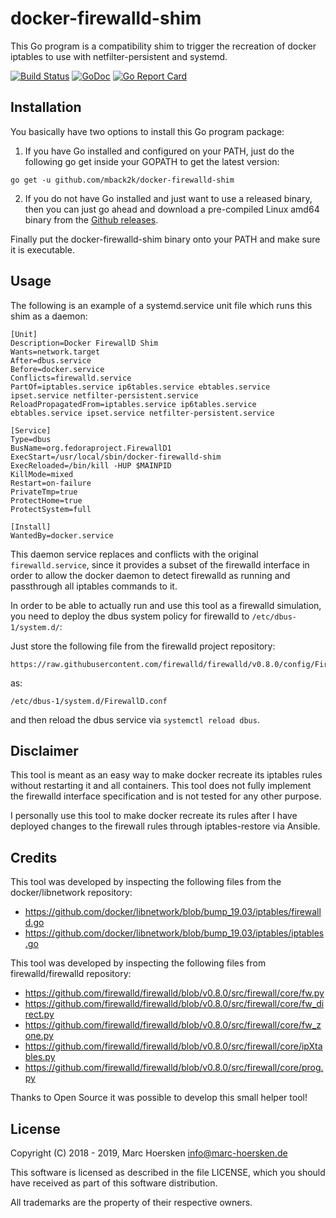 docker-firewalld-shim
=====================
This Go program is a compatibility shim to trigger the recreation
of docker iptables to use with netfilter-persistent and systemd.

[![Build Status](https://travis-ci.org/mback2k/docker-firewalld-shim.svg?branch=master)](https://travis-ci.org/mback2k/docker-firewalld-shim)
[![GoDoc](https://godoc.org/github.com/mback2k/docker-firewalld-shim?status.svg)](https://godoc.org/github.com/mback2k/docker-firewalld-shim)
[![Go Report Card](https://goreportcard.com/badge/github.com/mback2k/docker-firewalld-shim)](https://goreportcard.com/report/github.com/mback2k/docker-firewalld-shim)

Installation
------------
You basically have two options to install this Go program package:

1. If you have Go installed and configured on your PATH, just do the following go get inside your GOPATH to get the latest version:

```
go get -u github.com/mback2k/docker-firewalld-shim
```

2. If you do not have Go installed and just want to use a released binary,
then you can just go ahead and download a pre-compiled Linux amd64 binary from the [Github releases](https://github.com/mback2k/docker-firewalld-shim/releases).

Finally put the docker-firewalld-shim binary onto your PATH and make sure it is executable.

Usage
-----
The following is an example of a systemd.service unit file which runs this shim as a daemon:

```
[Unit]
Description=Docker FirewallD Shim
Wants=network.target
After=dbus.service
Before=docker.service
Conflicts=firewalld.service
PartOf=iptables.service ip6tables.service ebtables.service ipset.service netfilter-persistent.service
ReloadPropagatedFrom=iptables.service ip6tables.service ebtables.service ipset.service netfilter-persistent.service

[Service]
Type=dbus
BusName=org.fedoraproject.FirewallD1
ExecStart=/usr/local/sbin/docker-firewalld-shim
ExecReloaded=/bin/kill -HUP $MAINPID
KillMode=mixed
Restart=on-failure
PrivateTmp=true
ProtectHome=true
ProtectSystem=full

[Install]
WantedBy=docker.service
```

This daemon service replaces and conflicts with the original `firewalld.service`,
since it provides a subset of the firewalld interface in order to allow the docker
daemon to detect firewalld as running and passthrough all iptables commands to it.

In order to be able to actually run and use this tool as a firewalld simulation,
you need to deploy the dbus system policy for firewalld to `/etc/dbus-1/system.d/`:

Just store the following file from the firewalld project repository:
```
https://raw.githubusercontent.com/firewalld/firewalld/v0.8.0/config/FirewallD.conf
```
as:
```
/etc/dbus-1/system.d/FirewallD.conf
```
and then reload the dbus service via `systemctl reload dbus`.

Disclaimer
----------
This tool is meant as an easy way to make docker recreate its iptables rules
without restarting it and all containers. This tool does not fully implement
the firewalld interface specification and is not tested for any other purpose.

I personally use this tool to make docker recreate its rules after I have
deployed changes to the firewall rules through iptables-restore via Ansible.

Credits
-------
This tool was developed by inspecting the following files from the docker/libnetwork repository:

* https://github.com/docker/libnetwork/blob/bump_19.03/iptables/firewalld.go
* https://github.com/docker/libnetwork/blob/bump_19.03/iptables/iptables.go

This tool was developed by inspecting the following files from firewalld/firewalld repository:

* https://github.com/firewalld/firewalld/blob/v0.8.0/src/firewall/core/fw.py
* https://github.com/firewalld/firewalld/blob/v0.8.0/src/firewall/core/fw_direct.py
* https://github.com/firewalld/firewalld/blob/v0.8.0/src/firewall/core/fw_zone.py
* https://github.com/firewalld/firewalld/blob/v0.8.0/src/firewall/core/ipXtables.py
* https://github.com/firewalld/firewalld/blob/v0.8.0/src/firewall/core/prog.py

Thanks to Open Source it was possible to develop this small helper tool!

License
-------
Copyright (C) 2018 - 2019, Marc Hoersken <info@marc-hoersken.de>

This software is licensed as described in the file LICENSE, which
you should have received as part of this software distribution.

All trademarks are the property of their respective owners.
